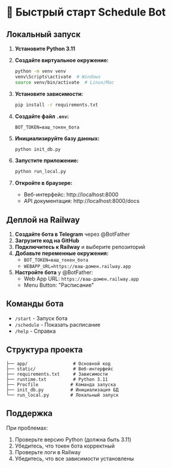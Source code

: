 # 🚀 Быстрый старт Schedule Bot

## Локальный запуск

1. **Установите Python 3.11**
2. **Создайте виртуальное окружение:**
   ```bash
   python -m venv venv
   venv\Scripts\activate  # Windows
   source venv/bin/activate  # Linux/Mac
   ```

3. **Установите зависимости:**
   ```bash
   pip install -r requirements.txt
   ```

4. **Создайте файл `.env`:**
   ```
   BOT_TOKEN=ваш_токен_бота
   ```

5. **Инициализируйте базу данных:**
   ```bash
   python init_db.py
   ```

6. **Запустите приложение:**
   ```bash
   python run_local.py
   ```

7. **Откройте в браузере:**
   - Веб-интерфейс: http://localhost:8000
   - API документация: http://localhost:8000/docs

## Деплой на Railway

1. **Создайте бота в Telegram** через @BotFather
2. **Загрузите код на GitHub**
3. **Подключитесь к Railway** и выберите репозиторий
4. **Добавьте переменные окружения:**
   - `BOT_TOKEN=ваш_токен_бота`
   - `WEBAPP_URL=https://ваш-домен.railway.app`
5. **Настройте бота** у @BotFather:
   - Web App URL: `https://ваш-домен.railway.app`
   - Menu Button: "Расписание"

## Команды бота

- `/start` - Запуск бота
- `/schedule` - Показать расписание
- `/help` - Справка

## Структура проекта

```
├── app/                 # Основной код
├── static/              # Веб-интерфейс
├── requirements.txt     # Зависимости
├── runtime.txt          # Python 3.11
├── Procfile            # Команда запуска
├── init_db.py          # Инициализация БД
└── run_local.py        # Локальный запуск
```

## Поддержка

При проблемах:
1. Проверьте версию Python (должна быть 3.11)
2. Убедитесь, что токен бота корректный
3. Проверьте логи в Railway
4. Убедитесь, что все зависимости установлены 